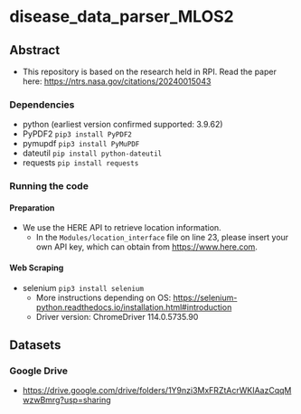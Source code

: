 # disease_data_parser_MLOS2

## Abstract

- This repository is based on the research held in RPI. Read the paper here: https://ntrs.nasa.gov/citations/20240015043

### Dependencies

- python (earliest version confirmed supported: 3.9.62)
- PyPDF2 `pip3 install PyPDF2`
- pymupdf `pip3 install PyMuPDF`
- dateutil `pip install python-dateutil`
- requests `pip install requests`

### Running the code

#### Preparation

- We use the HERE API to retrieve location information.
  - In the `Modules/location_interface` file on line 23, please insert your own API key, which can obtain from <https://www.here.com>.

#### Web Scraping

- selenium `pip3 install selenium`
  - More instructions depending on OS: <https://selenium-python.readthedocs.io/installation.html#introduction>
  - Driver version: ChromeDriver 114.0.5735.90

## Datasets

### Google Drive

- <https://drive.google.com/drive/folders/1Y9nzi3MxFRZtAcrWKIAazCqqMwzwBmrg?usp=sharing>
